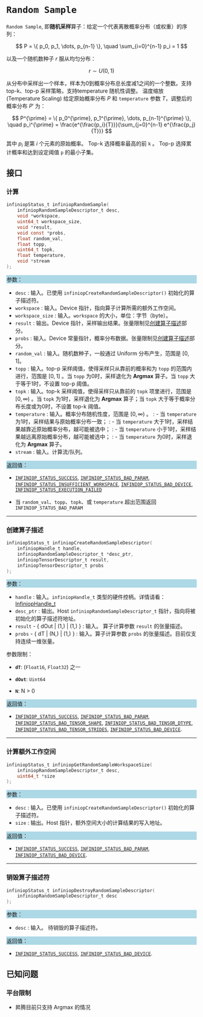 ﻿
# `Random Sample`

`Random Sample`, 即**随机采样**算子：给定一个代表离散概率分布（或权重）的序列：

$$ P = \{ p_0, p_1, \dots, p_{n-1} \}, \quad \sum_{i=0}^{n-1} p_i = 1 $$

以及一个随机数种子 $r$ 服从均匀分布：

$$ r \sim U(0,1) $$

从分布中采样出一个样本，样本为0到概率分布总长度减1之间的一个整数。支持 top-k、top-p 采样策略，支持temperature 随机性调整。
温度缩放 (Temperature Scaling) 给定原始概率分布 $P$ 和 `temperature` 参数 $T$，调整后的概率分布 $P'$ 为：

$$
P^{\prime} = \{ p_0^{\prime}, p_1^{\prime}, \dots, p_{n-1}^{\prime} \}, \quad p_i^{\prime} = \frac{e^{\frac{p_i}{T}}}{\sum_{j=0}^{n-1} e^{\frac{p_j}{T}}}
$$

其中 $p_i$ 是第 $i$ 个元素的原始概率。
Top-k 选择概率最高的前 `k` 。
Top-p 选择累计概率和达到设定阈值 `p` 的最小子集。


## 接口

### 计算

```c
infiniopStatus_t infiniopRandomSample(
	infiniopRandomSampleDescriptor_t desc,
	void *workspace,
	uint64_t workspace_size,
	void *result,
	void const *probs,
	float random_val,
	float topp,
	uint64_t topk,
	float temperature,
	void *stream
);
```
<div style="background-color: lightblue; padding: 1px;"> 参数： </div>

 - `desc`
	 : 输入。已使用 `infiniopCreateRandomSampleDescriptor()` 初始化的算子描述符。 
 - `workspace`
	 : 输入。Device 指针，指向算子计算所需的额外工作空间。
 - `workspace_size`
	 : 输入。`workspace` 的大小，单位：字节（byte）。
 - `result`
	 : 输出。Device 指针，采样输出结果。张量限制见[创建算子描述](#创建算子描述)部分。
 - `probs`
	 : 输入。Device 常量指针，概率分布数据。张量限制见[创建算子描述](#创建算子描述)部分。
 - `random_val`
	 : 输入。随机数种子，一般通过 Uniform 分布产生，范围是 $[0,1]$。
 - `topp`
	 : 输入。top-p 采样阈值，使得采样只从靠前的概率和为 `topp` 的范围内进行，范围是 $[0,1]$ 。当 `topp` 为0时，采样退化为 **Argmax** 算子。当 `topp` 大于等于1时，不设置 top-p 阈值。
 - `topk`
	 : 输入。top-k 采样阈值，使得采样只从靠前的 `topk` 项里进行，范围是 $[0,\infty)$ 。当 `topk` 为1时，采样退化为 **Argmax** 算子；当 `topk` 大于等于概率分布长度或为0时，不设置 top-k 阈值。
 - `temperature`
	 : 输入。概率分布随机性度，范围是 $[0,\infty)$ 。
	 : - 当 `temperature` 为1时，采样结果与原始概率分布一致；
	 : - 当 `temperature` 大于1时，采样结果越靠近原始概率分布，越可能被选中；
	 : - 当 `temperature` 小于1时，采样结果越远离原始概率分布，越可能被选中；
	 : - 当 `temperature` 为0时，采样退化为 **Argmax** 算子。
 - `stream`
	 : 输入。计算流/队列。

<div style="background-color: lightblue; padding: 1px;">  返回值：</div>

 - [`INFINIOP_STATUS_SUCCESS`](), [`INFINIOP_STATUS_BAD_PARAM`](), [`INFINIOP_STATUS_INSUFFICIENT_WORKSPACE`](), [`INFINIOP_STATUS_BAD_DEVICE`](), [`INFINIOP_STATUS_EXECUTION_FAILED`]()

 - 当 `random_val`、`topp`、`topk`、或 `temperature` 超出范围返回 `INFINIOP_STATUS_BAD_PARAM`

---

### 创建算子描述

```c
infiniopStatus_t infiniopCreateRandomSampleDescriptor(
	infiniopHandle_t handle,
	infiniopRandomSampleDescriptor_t *desc_ptr,
	infiniopTensorDescriptor_t result,
	infiniopTensorDescriptor_t probs
);
```
<div style="background-color: lightblue; padding: 1px;"> 参数：</div>

 - `handle`
	: 输入。`infiniopHandle_t` 类型的硬件控柄。详情请看：[InfiniopHandle_t]()
 - `desc_ptr`
	 : 输出。Host `infiniopRandomSampleDescriptor_t` 指针，指向将被初始化的算子描述符地址。
 - `result` - { dOut | (1,) | (1,) }
	 : 输入。 算子计算参数 `result` 的张量描述。
 - `probs` - { dT | (N,) | (1,) }
	 : 输入。算子计算参数 `probs` 的张量描述。目前仅支持连续一维张量。

参数限制：

 - **`dT`**:  (`Float16`, `Float32`) 之一
 
 - **`dOut`**: `Uint64`
    
 - **`N`**: N > 0

<div style="background-color: lightblue; padding: 1px;"> 返回值：</div>

 - [`INFINIOP_STATUS_SUCCESS`](), [`INFINIOP_STATUS_BAD_PARAM`](),  [`INFINIOP_STATUS_BAD_TENSOR_SHAPE`](), [`INFINIOP_STATUS_BAD_TENSOR_DTYPE`](), [`INFINIOP_STATUS_BAD_TENSOR_STRIDES`](), [`INFINIOP_STATUS_BAD_DEVICE`]().

---

### 计算额外工作空间

```c
infiniopStatus_t infiniopGetRandomSampleWorkspaceSize(
	infiniopRandomSampleDescriptor_t desc,
	uint64_t *size
);
```
<div style="background-color: lightblue; padding: 1px;"> 参数：</div>

 - `desc`
	 : 输入。已使用 `infiniopCreateRandomSampleDescriptor()` 初始化的算子描述符。 
 - `size`
	 : 输出。Host 指针，额外空间大小的计算结果的写入地址。

<div style="background-color: lightblue; padding: 1px;"> 返回值：</div>

 - [`INFINIOP_STATUS_SUCCESS`](), [`INFINIOP_STATUS_BAD_PARAM`](), [`INFINIOP_STATUS_BAD_DEVICE`]().

---

### 销毁算子描述符

```c
infiniopStatus_t infiniopDestroyRandomSampleDescriptor(
	infiniopRandomSampleDescriptor_t desc
);
```

<div style="background-color: lightblue; padding: 1px;"> 参数： </div>

 - `desc`
	 : 输入。 待销毁的算子描述符。 

<div style="background-color: lightblue; padding: 1px;"> 返回值： </div>

 - [`INFINIOP_STATUS_SUCCESS`](), [`INFINIOP_STATUS_BAD_DEVICE`]().

## 已知问题

### 平台限制

- 昇腾目前只支持 Argmax 的情况

### 